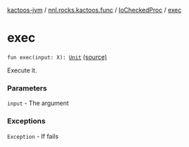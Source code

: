 [kactoos-jvm](../../index.md) / [nnl.rocks.kactoos.func](../index.md) / [IoCheckedProc](index.md) / [exec](.)

# exec

`fun exec(input: X): `[`Unit`](https://kotlinlang.org/api/latest/jvm/stdlib/kotlin/-unit/index.html) [(source)](https://github.com/neonailol/kactoos/blob/master/kactoos-jvm/src/main/kotlin/nnl/rocks/kactoos/func/IoCheckedProc.kt#L22)

Execute it.

### Parameters

`input` - The argument

### Exceptions

`Exception` - If fails